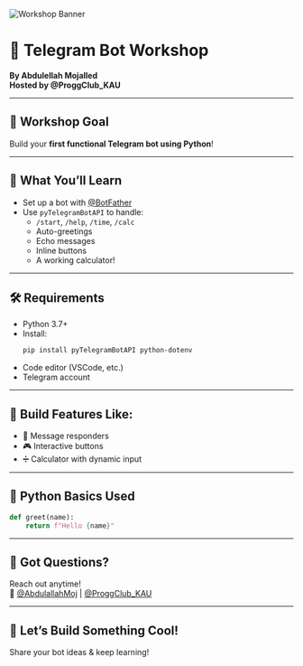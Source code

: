 ![Workshop Banner](path/to/your-banner-image.png)
# 🤖 Telegram Bot Workshop

**By Abdulellah Mojalled**  
**Hosted by @ProggClub_KAU**

---

## 🚀 Workshop Goal

Build your **first functional Telegram bot using Python**!

---

## 🔧 What You’ll Learn

- Set up a bot with [@BotFather](https://t.me/BotFather)
- Use `pyTelegramBotAPI` to handle:
  - `/start`, `/help`, `/time`, `/calc`
  - Auto-greetings
  - Echo messages
  - Inline buttons
  - A working calculator!

---

## 🛠 Requirements

- Python 3.7+
- Install:
  ```bash
  pip install pyTelegramBotAPI python-dotenv
  ```
- Code editor (VSCode, etc.)
- Telegram account

---

## 🧮 Build Features Like:

- 💬 Message responders
- 🎮 Interactive buttons
- ➗ Calculator with dynamic input

---

## 🐍 Python Basics Used

```python
def greet(name):
    return f"Hello {name}"
```

---

## 💬 Got Questions?

Reach out anytime!  
📢 [@AbdulallahMoj](x.com/abdulellahmoj) | [@ProggClub_KAU](x.com/proggclub_kau)

---

## 🌟 Let’s Build Something Cool!  
Share your bot ideas & keep learning!
